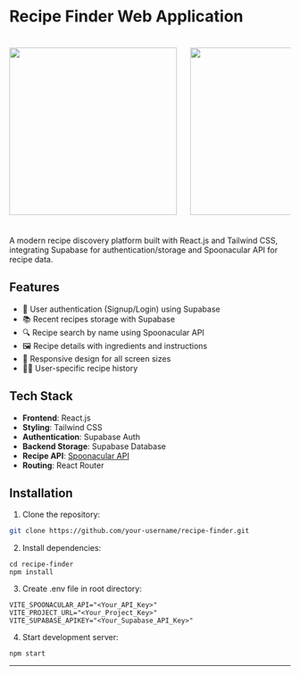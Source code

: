 # Recipe Finder Web Application

<div style="overflow-x: auto; white-space: nowrap; padding: 20px 0;">
  <img src="https://lxjlasbebzfrcridpgjy.supabase.co/storage/v1/object/public/images/Images/Homepage.png" style="display: inline-block; height: 300px; margin-right: 20px;" />
  <img src="https://lxjlasbebzfrcridpgjy.supabase.co/storage/v1/object/public/images/Images/CookPage.png" style="display: inline-block; height: 300px; margin-right: 20px;" />
  <img src="https://lxjlasbebzfrcridpgjy.supabase.co/storage/v1/object/public/images/Images/ProfilePage.png" style="display: inline-block; height: 300px; margin-right: 20px;" />
  <img src="https://lxjlasbebzfrcridpgjy.supabase.co/storage/v1/object/public/images/Images/Search.png" style="display: inline-block; height: 300px;" />
</div>

A modern recipe discovery platform built with React.js and Tailwind CSS, integrating Supabase for authentication/storage and Spoonacular API for recipe data.

## Features

- 🔐 User authentication (Signup/Login) using Supabase
- 📚 Recent recipes storage with Supabase
- 🔍 Recipe search by name using Spoonacular API
- 🖼️ Recipe details with ingredients and instructions
- 📱 Responsive design for all screen sizes
- 🧑🍳 User-specific recipe history

## Tech Stack

- **Frontend**: React.js
- **Styling**: Tailwind CSS
- **Authentication**: Supabase Auth
- **Backend Storage**: Supabase Database
- **Recipe API**: [Spoonacular API](https://spoonacular.com/food-api)
- **Routing**: React Router

## Installation

1. Clone the repository:
```bash
git clone https://github.com/your-username/recipe-finder.git
```

2. Install dependencies:
```
cd recipe-finder
npm install
```
3. Create .env file in root directory:
```
VITE_SPOONACULAR_API="<Your_API_Key>"
VITE_PROJECT_URL="<Your_Project_Key>"
VITE_SUPABASE_APIKEY="<Your_Supabase_API_Key>"

```
4. Start development server:
```
npm start
```

<hr>